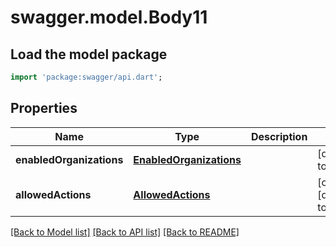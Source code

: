 # swagger.model.Body11

## Load the model package
```dart
import 'package:swagger/api.dart';
```

## Properties
Name | Type | Description | Notes
------------ | ------------- | ------------- | -------------
**enabledOrganizations** | [**EnabledOrganizations**](EnabledOrganizations.md) |  | [default to null]
**allowedActions** | [**AllowedActions**](AllowedActions.md) |  | [optional] [default to null]

[[Back to Model list]](../README.md#documentation-for-models) [[Back to API list]](../README.md#documentation-for-api-endpoints) [[Back to README]](../README.md)

